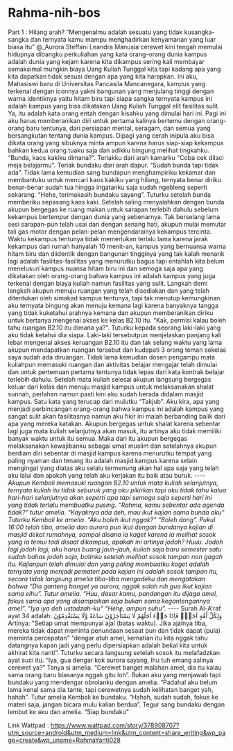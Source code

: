 # Rahma-nih-bos
Part 1 : Hilang arah?
“Mengenalmu adalah sesuatu yang tidak kusangka-sangka dan ternyata kamu mampu menghadirkan kenyamanan yang luar biasa itu”
@_Aurora Steffani Leandra
	Manusia cerewet kini tengah memulai hidupnya dibangku perkuliahan yang kata orang-orang dunia kampus adalah dunia yang kejam karena kita dikampus sering kali membayar semaksimal mungkin biaya Uang Kuliah Tunggal  kita tapi kadang apa yang kita dapatkan tidak sesuai dengan apa yang kita harapkan. 
	Ini aku, Mahasiswi baru di Universitas Pancasila Mancanegara, kampus yang terkenal dengan iconnya yakni bangunan yang menjulang tinggi dengan warna identiknya yaitu hitam biru tapi siapa sangka ternyata kampus ini adalah kampus yang bisa dikatakan Uang Kuliah Tunggal  elit fasilitas sulit. Ya, itu adalah kata orang entah dengan kisahku yang dimulai hari ini.
	Pagi ini aku harus memberanikan diri untuk pertama kalinya bertemu dengan orang-orang baru tentunya, dari persiapan mental, seragam, dan semua yang bersangkutan tentang dunia kampus. 
	Dipagi yang cerah inipula aku bisa dikata orang yang sibuknya minta ampun karena harus siap-siap kekampus bahkan kedua orang tuaku saja dan adikku bingung melihat tingkahku. 
“Bunda, kaos kakiku dimana?”. Teriakku dari arah kamarku
“Coba cek dilaci meja belajarmu”. Teriak bundaku dari arah dapur.
“Sudah bunda tapi tidak ada”.
	Tidak lama kemudian sang bundapun menghampiriku kekamar dan membantuku untuk mencari kaos kakiku yang hilang, ternyata benar diriku benar-benar sudah tua hingga ingatanku saja sudah ngebleng seperti sekarang.
“Hehe, terimakasih bundaku sayang”. Tuturku setelah bunda memberiku sepasang kaos kaki.
	Setelah saling menyalahkan dengan bunda akupun bergegas ke ruang makan untuk sarapan terlebih dahulu sebelum kekampus bertempur dengan dunia yang sebenarnya. Tak berselang lama sesi sarapan-pun telah usai dan dengan senang hati, akupun mulai memutar tali gas motor dengan pelan-pelan mengendarainya kekampus tercinta. 
	Waktu kekampus tentunya tidak memerlukan terlalu lama karena jarak kekampus dari rumah hanyalah 10 menit-an, kampus yang bernuansa warna hitam biru dan diidentik dengan bangunan tingginya yang tak kalah menarik lagi adalah fasilitas-fasilitas yang menurutku bagus tapi entahlah kita belum menelusuri kampus nuansa hitam biru ini dan semoga saja apa yang dikatakan oleh orang-orang bahwa kampus ini adalah kampus yang juga terkenal dengan biaya kuliah namun fasilitas yang sulit.
	Langkah demi langkah akupun menuju ruangan yang telah disediakan dan yang telah ditentukan oleh simakad kampus tentunya, tapi tak menutup kemungkinan aku ternyata bingung akan menuju kemana lagi karena banyaknya tangga yang tidak kuketahui arahnya kemana dan akupun memberanikan diriku untuk bertanya mengenai akses ke kelas B2.10 itu.
“Kak, permisi kalau boleh tahu ruangan B2.10 itu dimana ya?”. Tuturku kepada seorang laki-laki yang aku tidak ketahui dia siapa. Laki-laki tersebutpun menjelaskan panjang kali lebar mengenai akses keruangan B2.10 itu dan tak selang waktu yang lama akupun mendapatkan ruangan tersebut dan kudapati 3 orang teman sekelas saya sudah ada diruangan.
	Tidak lama kemudian dosen pengampu mata kuliahpun memasuki ruangan dan aktivitas belajar mengajar telah dimulai dan untuk pertemuan pertama tentunya tidak lepas dari kata kontrak belajar terlebih dahulu. Setelah mata kuliah selesai akupun langsung bergegas keluar dari kelas dan menuju masjid kampus untuk melaksanakan shalat sunnah, perlahan namun pasti kini aku sudah berada didalam masjid kampus. Satu kata yang terucap dari mulutku “Takjub”. Aku kira, apa yang menjadi perbincangan orang-orang bahwa kampus ini adalah kampus yang sangat sulit akan fasilitasnya namun aku fikir ini malah berbanding balik dari apa yang mereka katakan.
	Akupun bergegas untuk shalat karena sebentar lagi juga mata kuliah selanjutnya akan masuk, itu artinya aku tidak memiliki banyak waktu untuk itu semua. Maka dari itu akupun bergegas melaksanakan kewajibanku sebagai umat muslim dan setelahnya akupun berdiam diri sebentar di masjid kampus karena menurutku tempat yang paling nyaman dan tenang itu adalah masjid kampus karena selain mengingat yang diatas aku selalu termenung akan hal apa saja yang telah aku lalui dan apakah yang telah aku kerjakan itu baik atau buruk.
-*-*-*-
	Akupun Kembali memasuki ruangan B2.10 untuk mata kuliah selanjutnya, ternyata kuliah itu tidak seburuk yang aku pikirkan tapi aku tidak tahu kalua hari-hari selanjutnya akan seperti apa tapi semoga saja seperti hari ini yang tidak terlalu membuatku pusing.
“Rahma, kamu sebentar ada agenda tidak?” tutur amelia.
“Kayaknya ada deh, mau ikut kajian sama bunda aku” Tuturku Kembali ke amelia.
“Aku boleh ikut nggak?”
“Boleh dong”.
	Pukul 16:00 telah tiba, amelia dan aurora pun ikut dengan bundanya kajian di masjid dekat rumahnya, sampai disana ia kaget karena ia melihat sosok yang ia temui tadi disaat dikampus, apakah ini artinya jodoh? Huuu. Jodoh lagi jodoh lagi, aku harus buang jauh-jauh, kuliah saja baru semester satu sudah bahas jodoh saja, batinku setelah melihat sosok tampan nan gagah itu. Kajianpun telah dimulai dan yang paling membuatku kaget adalah ternyata yang menjadi pemateri pada kajian ini adalah sosok tampan itu, secara tidak langsung amelia tiba-tiba mengodeku dan mengatakan bahwa 
“Dia ganteng banget ya aurora, nggak salah nih gua ikut kajian sama elhu”. Tutur amelia.
“Huu, dasar kamu, pandangan itu dijaga amel, fokus sama apa yang disampaikan saja bukan sama kegantengannya amel”.
“Iya iya deh ustadzah-ku”
“Hehe, ampun suhu”.
-*-*-*-
Surah Al-A'raf ayat 34 adalah:
وَلِكُلِّ اُمَّةٍ اَجَلٌۚ فَاِذَا جَاۤءَ اَجَلُهُمْ لَا يَسْتَأْخِرُوْنَ سَاعَةً وَّلَا يَسْتَقْدِمُوْنَ
Artinya: "Setiap umat mempunyai ajal (batas waktu). Jika ajalnya tiba, mereka tidak dapat meminta penundaan sesaat pun dan tidak dapat (pula) meminta percepatan"
“dengar atuh amel, kematian itu kita nggak tahu datangnya kapan jadi yang perlu dipersiapkan adalah bekal kita untuk akhirat kita nanti”. Tuturku secara langsung setelah sosok itu melafadzkan ayat suci itu.
“Iya, gua dengar kok aurora sayang, lhu tuh emang aslinya cerewet ya?” Tanya si amelia.
“Cerewet banget malahan amel, dia itu kalau sama orang baru biasanya nggak gitu loh”. Bukan aku yang menjawab tapi bundaku yang mendengar obrolanku dengan amelia.
“Padahal aku belum lama kenal sama dia tante, tapi cerewetnya sudah kelihatan banget yah, hahah”. Tutur amelia Kembali ke bundaku.
“Hahah, sudah sudah, fokus ke materi saja, jangan bicara mulu kalian berdua”. Tegur sang bundaku dengan lembut ke aku dan amelia.
“Siap bundaku”


Link Wattpad :
https://www.wattpad.com/story/378908707?utm_source=android&utm_medium=link&utm_content=share_writing&wp_page=create&wp_uname=RahmaYanti028

